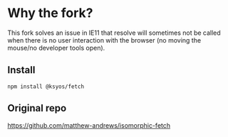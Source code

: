 # Why the fork?
This fork solves an issue in IE11 that resolve will sometimes not be called when there is no user interaction with the browser (no moving the mouse/no developer tools open).


## Install
`npm install @ksyos/fetch`

## Original repo
https://github.com/matthew-andrews/isomorphic-fetch